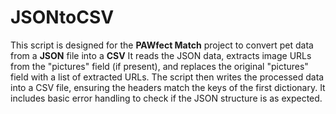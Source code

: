 # JSONtoCSV
This script is designed for the **PAWfect Match** project to convert pet data from a **JSON** file into a **CSV** 
It reads the JSON data, extracts image URLs from the "pictures" field (if present), and replaces the original "pictures" field with a list of extracted URLs. 
The script then writes the processed data into a CSV file, ensuring the headers match the keys of the first dictionary. 
It includes basic error handling to check if the JSON structure is as expected.

